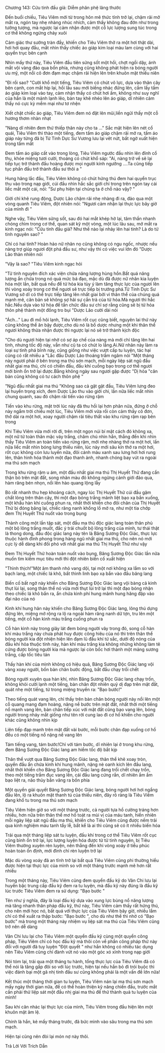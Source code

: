 




Chương 143: Cửu tinh đấu giả: Diễm phân phệ lãng thước


Đến buổi chiều, Tiêu Viêm mới từ trong hôn mê thức tỉnh trở lại, chậm rãi mở mắt ra, ngón tay nhẹ nhàng nhúc nhích, cảm thấy không đau đớn như trong tưởng tượng, mà ngược lại cảm nhận được một cỗ lực lượng sung túc trong cơ thể không ngừng chảy xuôi

Cảm giác thư sướng tràn đầy, khiến cho Tiêu Viêm thở ra một hơi thật dài, hơi hơi quay đầu, mắt nhìn thấy chiếc áo giáp kim loại màu lam cùng với hai quyển trục bên cạnh

Nhìn mấy thứ này, Tiêu Viêm đầu tiên sửng sốt một hồi, chợt ngồi dậy, ánh mắt vội vàng đảo qua bốn phía, nhưng cũng không phát hiện ra bóng người ưu mỹ, một nỗi cô đơn đạm mạc chậm rãi hiện lên trên khuôn mặt thiếu niên

"Đi rồi sao? "Cười khổ một tiếng, Tiêu Viêm có chút vô lực, dựa vào thân cây bên cạnh, con mắt híp lại, hồi lâu sau mới biếng nhác đứng lên, cầm lấy tấm áo giáp kim loại vào tay, cảm nhận thấy có chút hơi ấm, không như suy nghĩ của hắn là một mảnh lạnh lẽo, bàn tay khẽ nhéo lên áo giáp, dĩ nhiên cảm thấy nó cực kỳ mềm mại như tơ nhện

Xiết chặt chiếc áo giáp, Tiêu Viêm đem nó đặt lên mũi,liền ngửi thấy một cỗ hương thơm nhàn nhạt

"Nàng dĩ nhiên đem thứ thiếp thân này cho ta …" Sắc mặt hiện lên nét cổ quái, Tiêu Viêm thì thào một tiếng, đem tấm áo giáp chậm rãi mở ra, tấm áo giáp này từng đã bị Tử Tinh Dực Sư Vương lưu lại vêt nứt, bất ngờ xuất hiện trong tầm mắt

Đem tấm áo giáp cất vào trong lòng, Tiêu Viêm ngước đầu nhìn lên đỉnh cổ thụ, khóe miệng tươi cười, thoáng có chút khổ sáp: "Ai, nàng trở về sẽ lại tiếp tục trở thành đấu hoàng được mọi người kính ngưỡng ….Ta cũng tiếp tục phấn đấu trở thành đấu sư thôi a "

Hung hăng lắc đầu, Tiêu Viêm không có chút hứng thú đem hai quyển trục thu vào trong nạp giới, cúi đầu nhìn hắc sắc giới chỉ trong trên ngón tay cái liếc mắt một cái, nói: "Sư phụ hiện tại chúng ta ở chỗ nào vậy? "

Giới chỉ khẽ rung động, Dược Lão chậm rãi nhẹ nhàng đi ra, đảo qua một vòng quanh Tiêu Viêm, đột nhiên nói: "Ngươi cảm nhận lại thực lực bây giờ của mình đi "

Nghe vậy, Tiêu Viêm sửng sốt, sau đó hai mắt khép hờ lại, tâm thần nhanh chóng chìm trong cơ thể, quan sát kỹ một vòng, một lúc lâu sau, mở mắt ra kinh ngạc nói: "Cửu tinh đấu giả? Như thế nào lại nhảy lên hai tinh? Là do tử tinh nguyên sao? "

Chỉ có hai tinh? Hoàn hảo nữ nhân nọ cũng không có ngu ngốc, nhược nếu nàng trợ giúp ngươi đột phá đấu sư, như vậy thì có việc vui lớn đó "Dược Lão thản nhiên nói

"Vậy là sao? "Tiêu Viêm kinh ngạc hỏi

"Tử tinh nguyên đích xác viện chứa năng lượng hùng hồn.Bất quá năng lượng ẩn chứa trong nó quá mức bá đạo, mặc dù đã được nữ nhân kia luyện hóa một lần, bất quá nếu để tử hỏa kia tùy ý làm tăng thực lực của ngươi lên thì vòng xoáy trong cơ thể ngươi sẽ trực tiếp bị trướng phá.Tử Tinh Dực Sư Vương sở dĩ có thể trực tiếp tăng lên nhất giai bởi vì thân thể của chúng quá mạnh mẽ, căn bản sẽ không sợ hãi sự cắn trả của tử hỏa.Mà ngươi thì hắc hắc.Nếu dựa vào tử hỏa để tấn chức đấu sư chỉ sợ rằng cũng sẽ bị tử hỏa thôn phệ thành một đống tro bụi "Dược Lão cười dài nói

"Ách…" Lau đi mồ hôi lạnh, Tiêu Viêm rốt cục cũng biết, nguyên lai thứ này cũng không thể ăn bậy được,cho dù nó là bổ dược nhưng một khi thân thể ngươi không thừa nhận được thì ngược lại nó sẽ trở thành kịch độc

"Cho dù ngươi hiện tại nhờ có sợ áp chế của nàng mà mới chỉ tăng lên hai tinh, nhưng tốc độ này, vẫn như cũ ta có chút lo lắng.Ai.Nữ nhân này làm ra loại sự tình phá bĩnh này, cũng giống như việc vượt cấp tu luyện, tác hại cũng có rất nhiều a "Lắc đầu Dược Lão thoáng trầm ngâm nói "Một tháng này ngươi phải ở bên trong ma thú sơn mạch, mỗi ngày liệp sát ngũ đầu nhất giai ma thú, chỉ có chiến đấu, đấu khí cuồng bạo trong cơ thể ngươi mới bình ổn trở lại được.Bằng không ngày sau ngươi gặp được "Dị hỏa "căn bản cũng không có tư cách thôn phệ "

"Ngũ đầu nhất giai ma thú "Không sao cả gật gật đầu, Tiêu Viêm lưng đeo lại huyền trọng xích, đem Dược Lão thu vào giới chi, lần nữa liếc mắt nhìn chung quanh, sau đó chậm rãi tiến vào rừng rậm

Tiến vào khu rừng, mặt trời lúc này đã thu hồi lại hơn phân nửa, đứng ở chỗ này ngắm trời chiều một lúc, Tiêu Viêm mới vừa rồi còn cảm thấy cô đơn, thở dài ra một hơi, xoay người chậm rãi tiêu thất vào khu rừng rậm rạp bên trong

Khi Tiêu Viêm vừa mới rời đi, trên một ngọn núi bí mật cách đó không xa, một nữ tử toàn thân mặc váy trắng, chăm chú nhìn hắn, thẳng đến khi nhìn thấy Tiêu Viêm an toàn tiến vào rừng rậm, mới nhẹ nhàng thở ra một hơi, lần nữa liếc mắt nhìn bóng lưng thiếu niên, lúc này mới sâu kín thở ra một hơi, rốt cục không còn lưu luyến nữa, đôi cánh màu xanh sau lưng hơi hơi rung lên, thân hình hóa thành một đạo thanh ảnh, nhanh chóng bay vút ra ngoài ma thú sơn mạch

Trong khu rừng rậm u ám, một đầu nhất giai ma thú Thị Huyết Thử đang cẩn thận bò trên mặt đất, song nhãn màu đỏ không ngừng cảnh giới đảo qua, hàm răng bén nhọn, nổi lên hào quang lộng lẫy

Bò rất nhanh thu hẹp khoảng cách, ngay lúc Thị Huyết Thử cúi đầu gặm chất lỏng trên thân cây, thì một đạo bóng trắng mãnh liệt bạo xạ bắn xuống, một khẩu hàn khí cuồng phun ra, nhất thời khiến cho đôi chân của Thị Huyết Thử bị đóng băng lại, chiếc răng nanh khổng lồ mở ra, như một tia chớp đem Thị Huyết Thử nuốt vào trong bụng

Thành công một lần tập sát, một đầu ma thú độc giác lang toàn thân phủ một bộ lông trắng muốt, đắc ý trải chuốt bộ lông trắng của mình, tư thái thật là thong dong, đầu độc giác lang này tên là Băng Sương Độc Giác, thực lực thuộc hành đỉnh phong trong hàng ngũ nhất giai ma thú, cho nên nó mới cực lỳ dễ dàng khi đối phó với nhất giai ma thú Thị Huyết Thử như vậy

Đem Thị Huyết Thử hoàn toàn nuốt vào bụng, Băng Sương Độc Giác lần nữa muốn tìm kiếm mục tiêu mới thì đột nhiên biến cố xuất hiện

"Thình thịch!"Một âm thanh nhỏ vang dội, tại một nơi không xa lắm so với bạch lang, một chiếc lá khô, bất thình lình bạo xạ bắn vào đầu băng lang

Biến cố bất ngờ này khiến cho Băng Sương Độc Giác lang vội bàng cả kinh thụt lùi lại, song thân thể nó vừa mới thụt lùi trở lại thì một đạo bóng nhận theo chiếc lá khô bắn ra, ẩn chứa kình phí hung mãnh hung hăng đập vào đại não của nó

Kình khí hung hãn này khiến cho Băng Sương Độc Giác lang, lông thú dựng đứng lên, miệng mở rộng ra lộ ra ngoài hàm răng nanh dữ tợn, tru lên một tiếng, một cổ hàn kình màu trắng cuồng phun ra

Cỗ hàn kình này trong giây lát đem bóng người vây trong đó, song cỗ hàn khí màu trắng này chưa phát huy được công hiêu của nó thì trên thân thể bóng người kia đột nhiện hiện lên đạm lũ đấu khí tử sắc, dưới độ nóng của đấu khí hỏa thuộc tính này, hàn khí màu trắng kia không những không làm tê cứng được bóng người kia mà ngược lại còn bốc hơi thành một mảng sương trắng, cấp tốc tiêu tán

Thấy hàn khí của mình không có hiệu quả, Băng Sương Độc Giác lang vội vàng xoay người, bốn bàn chân bước động, bắt đầu chạy trối chết

Bóng người xuyên qua hàn khí, nhìn Băng Sương Độc Giác lang chạy trốn, không khỏi cười lạnh một tiếng, bàn chân đột nhiên quỷ dị đạp trên mặt đất, quát nhẹ một tiếng, từ trong miệng truyền ra: "Bạo bước!"

Theo tiếng quát vang lên, chỉ thấy trên bàn chân bóng người này nổi lên một cỗ quang mang đạm hoàng, năng nề bước trên mặt đất, nhất thời một tiếng nổ mạnh vang lên, bàn chân tiếp xúc với mặt đất cũng bạo vang lên, bóng người trong nháy mắt giống như tên rời cung lao đi cơ hồ khiến cho người khác cũng không nhìn kịp

Liên tiếp đạp manh trên mặt đất vài bước, mỗi bước chân đạp xuống cơ hồ đều có một tiếng nổ nặng nề vang lên

Tám tiếng vang, tám bước!Chỉ với tám bước, dĩ nhiên lại ở trong khu rừng, đem Băng Sương Độc Giác lang am hiểm tốc độ bắt kịp

Thân thể vượt qua Băng Sương Độc Giác lang, thân thể khẽ xoay tròn, quyền đầu ẩn chứa kình khí hung mãnh, nặng nè oanh kích lên đầu lang, nhất thời khiến cho Băng Sương Độc Giác lang đang trối chết chạy trốn, theo một tiếng trầm đục vang lên, cái đầu lang cứng rắn, dĩ nhiên ầm ầm bạo liệt ra, não thủy bắn văng ra bốn phía

Một quyền giải quyết Băng Sương Độc Giác lang, bóng người hơi hơi ngẩng đầu lên, lộ ra khuôn mặt thanh tú của thiếu niên, đây rõ ràng là Tiêu Viêm đang khổ tu trong ma thú sơn mạch

Tiêu Viêm hiện giờ so với một tháng trước, cả người tựa hồ cường tráng hơn nhiều, hơn nữa trên thân thể mơ hồ toát ra mùi vị của máu tanh, hiển nhiên mỗi ngày liệp sát ngũ đầu ma thú, khiến cho Tiêu Viêm cũng được nếm trải qua kinh nghiệm máu tanh tẩy lễ, bất kể là ai thì cũng sẽ có ít nhiều biến hóa

Trải qua một tháng liệp sát tu luyện, đấu khí trong cơ thể Tiêu Viêm rốt cục cũng bình ổn trở lại, lực lượng luyện hóa được từ tử tinh nguyên, bị Tiêu Viêm thường xuyên rèn luyện, nên thẳng đến khi vòng xoáy ở tiểu phúc hoàn toàn ổn định, mới đình chỉ rèn luyện trở lại

Mặc dù vòng xoáy đã an tĩnh trở lại bất quá Tiêu Viêm cũng phi thường hiểu được hiện tại thực lực của mình so với một tháng trước mạnh mẽ hơn rất nhiều

Trong một tháng này, Tiêu Viêm cũng đem quyển đấu kỹ do Vân Chi lưu lại huyền bậc trung cấp đấu kỹ đem ra tu luyện, mà đấu kỹ này đúng là đấu kỹ lúc trước Tiêu Viêm đem ra sử dụng: "Bạo bước "

Tên như ý nghĩa, đây là loại đấu kỹ dựa vào xung lực bùng nổ năng lượng mà tăng nhanh thân pháp đấu kỹ, thứ này, Tiêu Viêm cảm thấy rất hứng thú, cho nên mới học nó, bất quá với thực lực của Tiêu Viêm bây giờ, nhiều lắm chỉ có thể xuất ra thập bước: "Bạo bước ", cho dù như thế thì nhờ có "Bạo bước" mà trong một tháng này nhiệm vụ liệp sát ma thú của Tiêu Viêm cũng trở nên dễ dàng

Vân Chi lưu lại cho Tiêu Viêm một quyển đấu kỹ cùng một quyển công pháp, Tiêu Viêm chỉ có học đấu kỹ mà thôi còn về phần công pháp thứ này đối với người đã tuy luyện "Đột quyết " như hắn không có nhiều tác dụng nên Tiêu Viêm cũng chỉ đành vứt nó vào một góc xó xỉnh trong nạp giới

Nói tóm lại, trải qua một tháng tu hành, tổng thực lực của Tiêu Viêm đã có thể nói là tăng gấp đôi so với lúc trước, hiện tại nếu hắn bỏ đi trói buộc thì việc đánh bại một gã nhị tinh đấu sư cũng không phải là một vấn đề lớn nữa!

Kết thúc một tháng thời gian tu luyện, Tiêu Viêm nán lại ma thú sơn mạch mấy ngày thời gian nữa, để có thể hoàn thiện kỹ năng chiến đấu, trước mắt cần phải thử liệp sát một đầu nhị giai ma thú để thử thành quả tu luyện của mình!

Sau khi cân nhác lại thực lực của mình, Tiêu Viêm trong đầu hiện lên một khuôn mặt âm lệ.

Chính là hắn, kẻ mấy tháng trước, đã bức mình vào sâu trong ma thú sơn mạch.

Hiện tại cũng nên đòi lại món nợ này thôi.

Trả Lời Với Trích Dẫn




